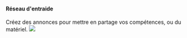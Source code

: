 #### Réseau d'entraide
Créez des annonces pour mettre en partage vos compétences, ou du matériel.
<img src="ASSETS/annonces.png">